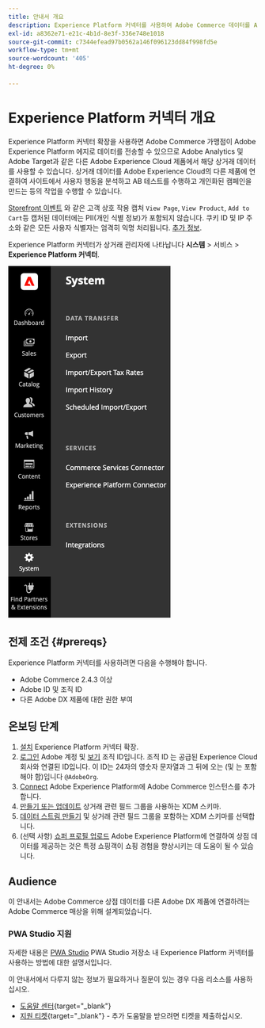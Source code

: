 ```yaml
---
title: 안내서 개요
description: Experience Platform 커넥터를 사용하여 Adobe Commerce 데이터를 Adobe Experience Platform과 통합하는 방법을 알아봅니다.
exl-id: a8362e71-e21c-4b1d-8e3f-336e748e1018
source-git-commit: c7344efead97b0562a146f096123dd84f998fd5e
workflow-type: tm+mt
source-wordcount: '405'
ht-degree: 0%

---
```


# Experience Platform 커넥터 개요

Experience Platform 커넥터 확장을 사용하면 Adobe Commerce 가맹점이 Adobe Experience Platform 에지로 데이터를 전송할 수 있으므로 Adobe Analytics 및 Adobe Target과 같은 다른 Adobe Experience Cloud 제품에서 해당 상거래 데이터를 사용할 수 있습니다. 상거래 데이터를 Adobe Experience Cloud의 다른 제품에 연결하여 사이트에서 사용자 행동을 분석하고 AB 테스트를 수행하고 개인화된 캠페인을 만드는 등의 작업을 수행할 수 있습니다.

[Storefront 이벤트](events.md) 와 같은 고객 상호 작용 캡처 `View Page`, `View Product`, `Add to Cart`등 캡처된 데이터에는 PII(개인 식별 정보)가 포함되지 않습니다. 쿠키 ID 및 IP 주소와 같은 모든 사용자 식별자는 엄격히 익명 처리됩니다. [추가 정보](https://www.adobe.com/privacy/experience-cloud.html).

Experience Platform 커넥터가 상거래 관리자에 나타납니다 **시스템** > 서비스 > **Experience Platform 커넥터**.

![Experience Platform 커넥터 확장 관리 보기](assets/epc-adminui.png)

## 전제 조건 {#prereqs}

Experience Platform 커넥터를 사용하려면 다음을 수행해야 합니다.

- Adobe Commerce 2.4.3 이상
- Adobe ID 및 조직 ID
- 다른 Adobe DX 제품에 대한 권한 부여

## 온보딩 단계

1. [설치](install.md) Experience Platform 커넥터 확장.
1. [로그인](https://helpx.adobe.com/manage-account/using/access-adobe-id-account.html) Adobe 계정 및 [보기](https://experienceleague.adobe.com/docs/core-services/interface/administration/organizations.html?lang=en#concept_EA8AEE5B02CF46ACBDAD6A8508646255) 조직 ID입니다. 조직 ID 는 공급된 Experience Cloud 회사와 연결된 ID입니다. 이 ID는 24자의 영숫자 문자열과 그 뒤에 오는 (및 는 포함해야 함)입니다 `@AdobeOrg`.
1. [Connect](connect-data.md) Adobe Experience Platform에 Adobe Commerce 인스턴스를 추가합니다.
1. [만들기 또는 업데이트](update-xdm.md) 상거래 관련 필드 그룹을 사용하는 XDM 스키마.
1. [데이터 스트림 만들기](https://experienceleague.adobe.com/docs/experience-platform/edge/datastreams/overview.html?lang=en) 및 상거래 관련 필드 그룹을 포함하는 XDM 스키마를 선택합니다.
1. (선택 사항) [쇼퍼 프로필 업로드](profile.md) Adobe Experience Platform에 연결하여 상점 데이터를 제공하는 것은 특정 쇼핑객이 쇼핑 경험을 향상시키는 데 도움이 될 수 있습니다.

## Audience

이 안내서는 Adobe Commerce 상점 데이터를 다른 Adobe DX 제품에 연결하려는 Adobe Commerce 매상을 위해 설계되었습니다.

### PWA Studio 지원

자세한 내용은 [PWA Studio](https://developer.adobe.com/commerce/pwa-studio/integrations/adobe-commerce/aep/) PWA Studio 저장소 내 Experience Platform 커넥터를 사용하는 방법에 대한 설명서입니다.

이 안내서에서 다루지 않는 정보가 필요하거나 질문이 있는 경우 다음 리소스를 사용하십시오.

- [도움말 센터](https://support.magento.com/hc/en-us){target=&quot;_blank&quot;}
- [지원 티켓](https://support.magento.com/hc/en-us/articles/360000913794#submit-ticket){target=&quot;_blank&quot;} - 추가 도움말을 받으려면 티켓을 제출하십시오.
